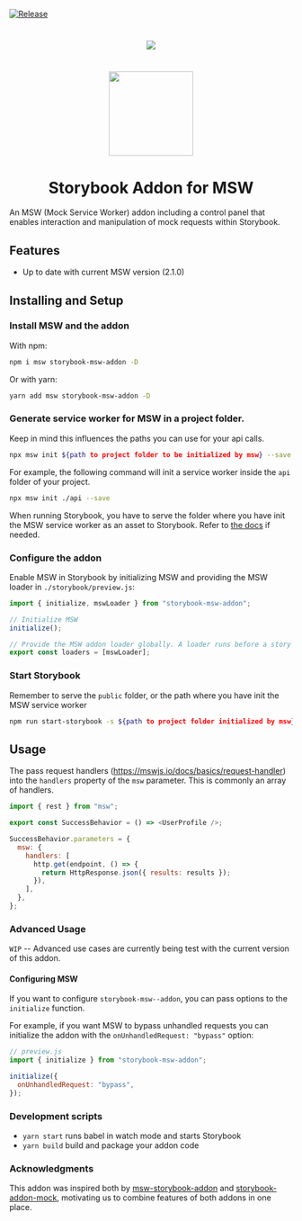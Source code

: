 [![Release](https://github.com/offbeat-dev/storybook-msw-addon/actions/workflows/release.yml/badge.svg?branch=main)](https://github.com/offbeat-dev/storybook-msw-addon/actions/workflows/release.yml)

#

<p align="center">
<img src="https://raw.githubusercontent.com/offbeat-dev/storybook-msw-addon/main/storybook-msw-addon.gif">
</p>

#

<p align="center">
  <img src="https://raw.githubusercontent.com/offbeat-dev/storybook-msw-addon/main/storybook-msw-addon.png" width="150">
</p>
<h1 align="center">Storybook Addon for MSW</h1>

An MSW (Mock Service Worker) addon including a control panel that enables interaction and manipulation of mock requests within Storybook.

## Features

- Up to date with current MSW version (2.1.0)

## Installing and Setup

### Install MSW and the addon

With npm:

```sh
npm i msw storybook-msw-addon -D
```

Or with yarn:

```sh
yarn add msw storybook-msw-addon -D
```

### Generate service worker for MSW in a project folder.

Keep in mind this influences the paths you can use for your api calls.

```sh
npx msw init ${path to project folder to be initialized by msw} --save
```

For example, the following command will init a service worker inside the `api` folder of your project.

```sh
npx msw init ./api --save
```

When running Storybook, you have to serve the folder where you have init the MSW service worker as an asset to Storybook. Refer to [the docs](https://storybook.js.org/docs/react/configure/images-and-assets) if needed.

### Configure the addon

Enable MSW in Storybook by initializing MSW and providing the MSW loader in `./storybook/preview.js`:

```js
import { initialize, mswLoader } from "storybook-msw-addon";

// Initialize MSW
initialize();

// Provide the MSW addon loader globally. A loader runs before a story renders, avoiding potential race conditions.
export const loaders = [mswLoader];
```

### Start Storybook

Remember to serve the `public` folder, or the path where you have init the MSW service worker

```sh
npm run start-storybook -s ${path to project folder initialized by msw}
```

## Usage

The pass request handlers (https://mswjs.io/docs/basics/request-handler) into the `handlers` property of the `msw` parameter. This is commonly an array of handlers.

```js
import { rest } from "msw";

export const SuccessBehavior = () => <UserProfile />;

SuccessBehavior.parameters = {
  msw: {
    handlers: [
      http.get(endpoint, () => {
        return HttpResponse.json({ results: results });
      }),
    ],
  },
};
```

### Advanced Usage

`WIP` -- Advanced use cases are currently being test with the current version of this addon.

#### Configuring MSW

If you want to configure `storybook-msw--addon`, you can pass options to the `initialize` function.

For example, if you want MSW to bypass unhandled requests you can initialize the addon with the `onUnhandledRequest: "bypass"` option:

```js
// preview.js
import { initialize } from "storybook-msw-addon";

initialize({
  onUnhandledRequest: "bypass",
});
```

### Development scripts

- `yarn start` runs babel in watch mode and starts Storybook
- `yarn build` build and package your addon code

### Acknowledgments

This addon was inspired both by [msw-storybook-addon](https://storybook.js.org/addons/msw-storybook-addon) and [storybook-addon-mock](https://storybook.js.org/addons/storybook-addon-mock/), motivating us to combine features of both addons in one place.
